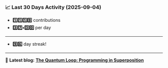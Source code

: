 <!--START_STATS-->
### 📈 Last 30 Days Activity (2025-09-04)  
- **1️⃣1️⃣1️⃣9️⃣** contributions  
- **3️⃣7️⃣•3️⃣0️⃣** per day
---
- **9️⃣6️⃣** day streak!
---
📝 **Latest blog:** [**The Quantum Loop: Programming in Superposition**](https://andriak.com/blog/quantum-loop)
<!--END_STATS-->
